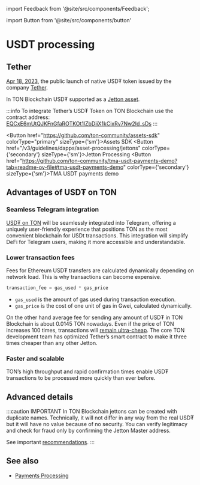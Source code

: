 import Feedback from '@site/src/components/Feedback';

import Button from '@site/src/components/button'

# USDT processing

## Tether

[Apr 18, 2023](https://t.me/toncoin/824), the public launch of native USD₮ token issued by the company <a href="https://tether.to/en/" target="_blank">Tether</a>.

In TON Blockchain USD₮ supported as a [Jetton asset](/v3/guidelines/dapps/asset-processing/jettons).

:::info
To integrate Tether’s USD₮ Token on TON Blockchain use the contract address:
[EQCxE6mUtQJKFnGfaROTKOt1lZbDiiX1kCixRv7Nw2Id_sDs](https://tonviewer.com/EQCxE6mUtQJKFnGfaROTKOt1lZbDiiX1kCixRv7Nw2Id_sDs?section=jetton)
:::

<Button href="https://github.com/ton-community/assets-sdk" colorType="primary" sizeType={'sm'}>Assets SDK</Button>
<Button href="/v3/guidelines/dapps/asset-processing/jettons" colorType={'secondary'} sizeType={'sm'}>Jetton Processing</Button>
<Button href="https://github.com/ton-community/tma-usdt-payments-demo?tab=readme-ov-file#tma-usdt-payments-demo" colorType={'secondary'} sizeType={'sm'}>TMA USDT payments demo</Button>


## Advantages of USD₮ on TON

### Seamless Telegram integration

[USD₮ on TON](https://ton.org/borderless) will be seamlessly integrated into Telegram, offering a uniquely user-friendly experience that positions TON as the most convenient blockchain for USDt transactions. This integration will simplify DeFi for Telegram users, making it more accessible and understandable.

### Lower transaction fees

Fees for Ethereum USD₮ transfers are calculated dynamically depending on network load. This is why transactions can become expensive.

 ```cpp
transaction_fee = gas_used * gas_price
```

* `gas_used` is the amount of gas used during transaction execution.
* `gas_price` is the cost of one unit of gas in Gwei, calculated dynamically.

On the other hand average fee for sending any amount of USD₮ in TON Blockchain is about 0.0145 TON nowadays. Even if the price of TON increases 100 times, transactions will [remain ultra-cheap](/v3/documentation/smart-contracts/transaction-fees/fees#average-transaction-cost). The core TON development team has optimized Tether’s smart contract to make it three times cheaper than any other Jetton.

### Faster and scalable

TON’s high throughput and rapid confirmation times enable USD₮ transactions to be processed more quickly than ever before.

## Advanced details

:::caution IMPORTANT
In TON Blockchain jettons can be created with duplicate names. Technically, it will not differ in any way from the real USD₮ but it will have no value because of no security. You can verify legitimacy and check for fraud only by confirming the Jetton Master address.

See important [recommendations](/v3/guidelines/dapps/asset-processing/jettons).
:::

## See also

* [Payments Processing](/v3/guidelines/dapps/asset-processing/payments-processing)

<Feedback />

